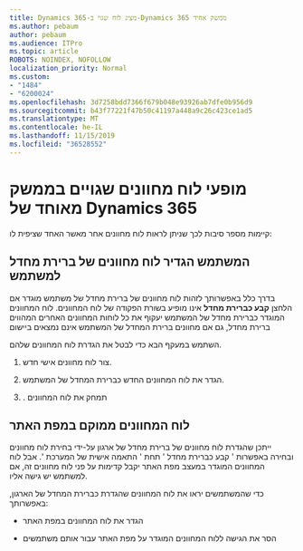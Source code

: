 ```yaml
---
title: Dynamics 365-מציג לוח שגוי ב-Dynamics 365 ממשק אחיד
ms.author: pebaum
author: pebaum
ms.audience: ITPro
ms.topic: article
ROBOTS: NOINDEX, NOFOLLOW
localization_priority: Normal
ms.custom:
- "1484"
- "6200024"
ms.openlocfilehash: 3d7258bdd7366f679b048e93926ab7dfe0b956d9
ms.sourcegitcommit: b43f77221f47b50c41197a448a9c26c423ce1ad5
ms.translationtype: MT
ms.contentlocale: he-IL
ms.lasthandoff: 11/15/2019
ms.locfileid: "36528552"
---
```

# <a name="wrong-dashboard-shows-in-dynamics-365-unified-interface"></a>מופעי לוח מחוונים שגויים בממשק מאוחד של Dynamics 365

קיימות מספר סיבות לכך שניתן לראות לוח מחוונים אחר מאשר האחד שציפית לו:

## <a name="the-user-has-set-a-user-default-dashboard"></a>המשתמש הגדיר לוח מחוונים של ברירת מחדל למשתמש 

בדרך כלל באפשרותך לזהות לוח מחוונים של ברירת מחדל של משתמש מוגדר אם הלחצן **קבע כברירת מחדל** אינו מופיע בשורת הפקודה של לוח המחוונים. לוח המחוונים המוגדר כברירת מחדל של המשתמש יעקוף את כל לוחות המחוונים האחרים המהווים ברירת מחדל, גם אם מחוונים ברירת המחדל של המשתמש אינם נמצאים ביישום

השתמש במעקף הבא כדי לבטל את הגדרת לוח המחוונים שלהם.

1. צור לוח מחוונים אישי חדש.

2. הגדר את לוח המחוונים החדש כברירת המחדל של המשתמש.

3. . תמחק את לוח המחוונים

## <a name="the-dashboard-is-set-in-the-sitemap"></a>לוח המחוונים ממוקם במפת האתר

ייתכן שהגדרת לוח מחוונים של ברירת מחדל של ארגון על-ידי בחירת לוח מחוונים ובחירה באפשרות ' קבע כברירת מחדל ' תחת ' התאמה אישית של המערכת '. אבל לוח המחוונים המוגדר במעצב מפת האתר יקבל קדימות על פני לוח מחוונים זה, אם למשתמש יש גישה אליו.

כדי שהמשתמשים יראו את לוח המחוונים שהגדרת כברירת המחדל של הארגון, באפשרותך:

* הגדר את לוח המחוונים במפת האתר

* הסר את הגישה ללוח המחוונים המוגדר על מפת האתר עבור אותם משתמשים
